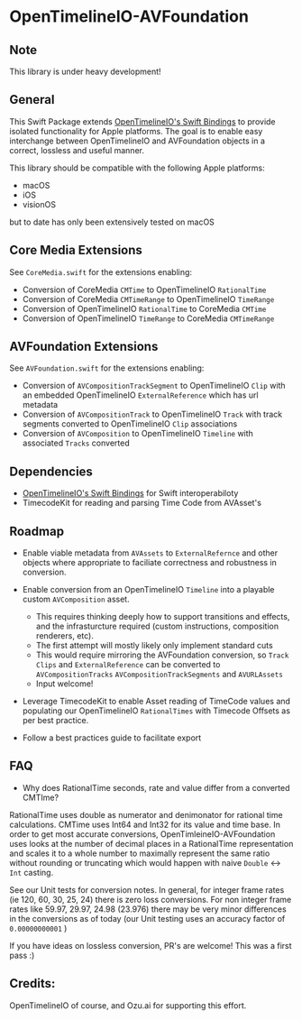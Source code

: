 # OpenTimelineIO-AVFoundation

## Note

This library is under heavy development!

## General

This Swift Package extends [OpenTimelineIO's Swift Bindings](https://github.com/openTimelineIO/OpenTimelineIO-Swift-Bindings/)   to provide isolated functionality for Apple platforms. The goal is to enable easy interchange between OpenTimelineIO and AVFoundation objects in a correct, lossless and useful manner.

This library should be compatible with the following Apple platforms:

* macOS
* iOS
* visionOS

but to date has only been extensively tested on macOS

## Core Media Extensions

See `CoreMedia.swift` for the extensions enabling:

- Conversion of CoreMedia `CMTime` to OpenTimelineIO `RationalTime`
- Conversion of CoreMedia `CMTimeRange` to OpenTimelineIO `TimeRange`
- Conversion of OpenTimelineIO `RationalTime` to CoreMedia `CMTime`
- Conversion of OpenTimelineIO `TimeRange` to CoreMedia `CMTimeRange`

## AVFoundation Extensions

See `AVFoundation.swift` for the extensions enabling:

- Conversion of `AVCompositionTrackSegment` to OpenTimelineIO `Clip` with an embedded OpenTimelineIO `ExternalReference` which has url metadata
- Conversion of `AVCompositionTrack` to OpenTimelineIO `Track` with track segments converted to OpenTimelineIO `Clip` associations
- Conversion of `AVComposition` to OpenTimelineIO `Timeline` with associated `Tracks` converted

## Dependencies

- [OpenTimelineIO's Swift Bindings](https://github.com/openTimelineIO/OpenTimelineIO-Swift-Bindings/) for Swift interoperabiloty
- TimecodeKit for reading and parsing Time Code from AVAsset's

## Roadmap

- Enable viable metadata from `AVAssets` to `ExternalRefernce` and other objects where appropriate to faciliate correctness and robustness in conversion.

- Enable conversion from an OpenTimelineIO `Timeline` into a playable custom `AVComposition` asset.
    - This requires thinking deeply how to support transitions and effects, and the infrasturcture required (custom instructions, composition renderers, etc).
    - The first attempt will mostly likely only implement standard cuts
    - This would require mirroring the AVFoundation conversion, so `Track` `Clips` and `ExternalReference` can be converted to `AVCompositionTracks` `AVCompositionTrackSegments` and `AVURLAssets`
    - Input welcome!
    
- Leverage TimecodeKit to enable Asset reading of TimeCode values and populating our OpenTimelineIO `RationalTimes` with Timecode Offsets as per best practice.

- Follow a best practices guide to facilitate export


## FAQ

* Why does RationalTime seconds, rate and value differ from a converted CMTIme?

RationalTime uses double as numerator and denimonator for rational time calculations. CMTime uses Int64 and Int32 for its value and time base. In order to get most accurate conversions, OpenTimleineIO-AVFoundation uses looks at the number of decimal places in a RationalTime representation and scales it to a whole number to maximally represent the same ratio without rounding or truncating which would happen with naive `Double` <-> `Int` casting. 

See our Unit tests for conversion notes. In general, for integer frame rates (ie 120, 60, 30, 25, 24) there is zero loss conversions. For non integer frame rates like 59.97, 29.97, 24.98 (23.976) there may be very minor differences in the conversions as of today (our Unit testing uses an accuracy factor of `0.00000000001` )

If you have ideas on lossless conversion, PR's are welcome! This was a first pass :)


## Credits:

OpenTimelineIO of course, and Ozu.ai for supporting this effort.
